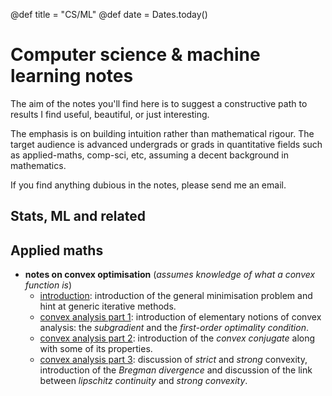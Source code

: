 @def title = "CS/ML"
@def date = Dates.today()

# Computer science & machine learning notes

The aim of the notes you'll find here is to suggest a constructive path to results I find useful, beautiful, or just interesting.

The emphasis is on building intuition rather than mathematical rigour.
The target audience is advanced undergrads or grads in quantitative fields such as applied-maths, comp-sci, etc, assuming a decent background in mathematics.

If you find anything dubious in the notes, please send me an email.

## Stats, ML and related

<!-- * *notes on variational inference* -->
<!-- * *notes on inference on graphical models* -->
<!-- * *notes on RKHS embeddings* -->

## Applied maths

* **notes on convex optimisation** (*assumes knowledge of what a convex function is*) <!-- 🚫🚫🚫 12/9/18 -->
    * [introduction](/pub/csml/cvxopt/intro.html): introduction of the general minimisation problem and hint at generic iterative methods. <!-- ✅ 12/9/18 -->
    * [convex analysis part 1](/pub/csml/cvxopt/ca_1.html): introduction of elementary notions of convex analysis: the *subgradient* and the *first-order optimality condition*. <!-- ✅ 12/9/18 -->
    * [convex analysis part 2](/pub/csml/cvxopt/ca_2.html): introduction of the *convex conjugate* along with some of its properties. <!-- ✅ 12/9/18 -->
    * [convex analysis part 3](/pub/csml/cvxopt/ca_3.html): discussion of *strict* and *strong* convexity, introduction of the *Bregman divergence* and discussion of the link between *lipschitz continuity* and *strong convexity*. <!-- 🚫 12/9/18 -->
<!-- * *notes on Krylov subspace methods* -->
<!-- * *notes on matrix theory* -->
